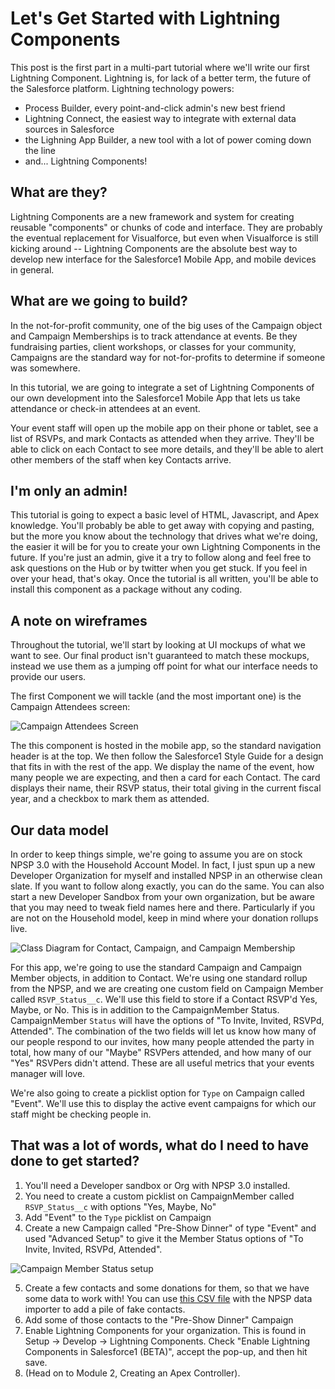 # Let's Get Started with Lightning Components

This post is the first part in a multi-part tutorial where we'll write our first Lightning Component. Lightning is, for lack of a better term, the future of the Salesforce platform. Lightning technology powers:

* Process Builder, every point-and-click admin's new best friend
* Lightning Connect, the easiest way to integrate with external data sources in Salesforce
* the Lighning App Builder, a new tool with a lot of power coming down the line
* and... Lightning Components!

## What are they?

Lightning Components are a new framework and system for creating reusable "components" or chunks of code and interface. They are probably the eventual replacement for Visualforce, but even when Visualforce is still kicking around -- Lightning Components are the absolute best way to develop new interface for the Salesforce1 Mobile App, and mobile devices in general.

## What are we going to build?

In the not-for-profit community, one of the big uses of the Campaign object and Campaign Memberships is to track attendance at events. Be they fundraising parties, client workshops, or classes for your community, Campaigns are the standard way for not-for-profits to determine if someone was somewhere. 

In this tutorial, we are going to integrate a set of Lightning Components of our own development into the Salesforce1 Mobile App that lets us take attendance or check-in attendees at an event. 

Your event staff will open up the mobile app on their phone or tablet, see a list of RSVPs, and mark Contacts as attended when they arrive. They'll be able to click on each Contact to see more details, and they'll be able to alert other members of the staff when key Contacts arrive.

## I'm only an admin!

This tutorial is going to expect a basic level of HTML, Javascript, and Apex knowledge. You'll probably be able to get away with copying and pasting, but the more you know about the technology that drives what we're doing, the easier it will be for you to create your own Lightning Components in the future. If you're just an admin, give it a try to follow along and feel free to ask questions on the Hub or by twitter when you get stuck. If you feel in over your head, that's okay. Once the tutorial is all written, you'll be able to install this component as a package without any coding.

## A note on wireframes

Throughout the tutorial, we'll start by looking at UI mockups of what we want to see. Our final product isn't guaranteed to match these mockups, instead we use them as a jumping off point for what our interface needs to provide our users.

The first Component we will tackle (and the most important one) is the Campaign Attendees screen:

![Campaign Attendees Screen](http://i.imgur.com/RILD4Uu.png)

The this component is hosted in the mobile app, so the standard navigation header is at the top. We then follow the Salesforce1 Style Guide for a design that fits in with the rest of the app. We display the name of the event, how many people we are expecting, and then a card for each Contact. The card displays their name, their RSVP status, their total giving in the current fiscal year, and a checkbox to mark them as attended.

## Our data model

In order to keep things simple, we're going to assume you are on stock NPSP 3.0 with the Household Account Model. In fact, I just spun up a new Developer Organization for myself and installed NPSP in an otherwise clean slate. If you want to follow along exactly, you can do the same. You can also start a new Developer Sandbox from your own organization, but be aware that you may need to tweak field names here and there. Particularly if you are not on the Household model, keep in mind where your donation rollups live.

![Class Diagram for Contact, Campaign, and Campaign Membership](http://i.imgur.com/qjEefWn.png)

For this app, we're going to use the standard Campaign and Campaign Member objects, in addition to Contact. We're using one standard rollup from the NPSP, and we are creating one custom field on Campaign Member called `RSVP_Status__c`. We'll use this field to store if a Contact RSVP'd Yes, Maybe, or No. This is in addition to the CampaignMember Status. CampaignMember `Status` will have the options of "To Invite, Invited, RSVPd, Attended". The combination of the two fields will let us know how many of our people respond to our invites, how many people attended the party in total, how many of our "Maybe" RSVPers attended, and how many of our "Yes" RSVPers didn't attend. These are all useful metrics that your events manager will love.

We're also going to create a picklist option for `Type` on Campaign called "Event". We'll use this to display the active event campaigns for which our staff might be checking people in.

## That was a lot of words, what do I need to have done to get started?

1. You'll need a Developer sandbox or Org with NPSP 3.0 installed. 
2. You need to create a custom picklist on CampaignMember called `RSVP_Status__c` with options "Yes, Maybe, No"
3. Add "Event" to the `Type` picklist on Campaign
4. Create a new Campaign called "Pre-Show Dinner" of type "Event" and used "Advanced Setup" to give it the Member Status options of "To Invite, Invited, RSVPd, Attended".

  ![Campaign Member Status setup](http://i.imgur.com/TScIBqq.png)

5. Create a few contacts and some donations for them, so that we have some data to work with! You can use [this CSV file](https://www.dropbox.com/s/k21sd170ghk43qv/NPSP%20Data%20Contacts.csv?dl=0) with the NPSP data importer to add a pile of fake contacts.
6. Add some of those contacts to the "Pre-Show Dinner" Campaign
7. Enable Lightning Components for your organization. This is found in Setup -> Develop -> Lightning Components. Check "Enable Lightning Components in Salesforce1 (BETA)", accept the pop-up, and then hit save.
8. (Head on to Module 2, Creating an Apex Controller).
